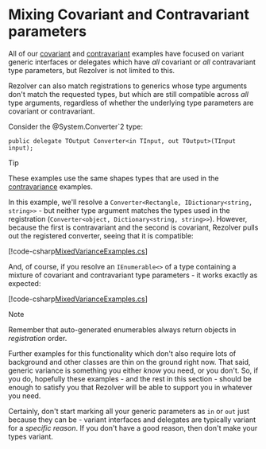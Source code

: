 ﻿# Mixing Covariant and Contravariant parameters

All of our [covariant](covariance.md) and [contravariant](contravariance.md) examples have focused on variant
generic interfaces or delegates which have *all* covariant or *all* contravariant type parameters, but Rezolver 
is not limited to this.

Rezolver can also match registrations to generics whose type arguments don't match the requested types, but 
which are still compatible across *all* type arguments, regardless of whether the underlying type parameters 
are covariant or contravariant.

Consider the @System.Converter`2 type:

`public delegate TOutput Converter<in TInput, out TOutput>(TInput input);`

> [!TIP]
> These examples use the same shapes types that are used in the [contravariance](contravariance.md) examples.

In this example, we'll resolve a `Converter<Rectangle, IDictionary<string, string>>` - but neither type argument 
matches the types used in the registration (`Converter<object, Dictionary<string, string>>`).
However, because the first is contravariant and the second is covariant, Rezolver pulls out the registered 
converter, seeing that it is compatible:

[!code-csharp[MixedVarianceExamples.cs](../../../../../test/Rezolver.Tests.Examples/MixedVarianceExamples.cs#example1)]

And, of course, if you resolve an `IEnumerable<>` of a type containing a mixture of covariant and contravariant
type parameters - it works exactly as expected:

[!code-csharp[MixedVarianceExamples.cs](../../../../../test/Rezolver.Tests.Examples/MixedVarianceExamples.cs#example2)]

> [!NOTE]
> Remember that auto-generated enumerables always return objects in *registration* order.

Further examples for this functionality which don't also require lots of background and other classes are thin on 
the ground right now.  That said, generic variance is something you either *know* you need, or you don't.  So,
if you do, hopefully these examples - and the rest in this section - should be enough to satisfy you that Rezolver
will be able to support you in whatever you need.

Certainly, don't start marking all your generic parameters as `in` or `out` just because they can be - variant
interfaces and delegates are typically variant for a *specific reason*.  If you don't have a good reason, then 
don't make your types variant.